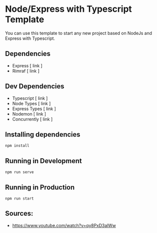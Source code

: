 # Node/Express with Typescript Template

You can use this template to start any new project based on NodeJs and Express with Typescript.

## Dependencies
- Express [ link ]
- Rimraf [ link ]

## Dev Dependencies
- Typescript [ link ]
- Node Types [ link ]
- Express Types [ link ]
- Nodemon [ link ]
- Concurrently [ link ]

## Installing dependencies

`npm install`

## Running in Development

`npm run serve`

## Running in Production

`npm run start`

## Sources:
- https://www.youtube.com/watch?v=qy8PxD3alWw
